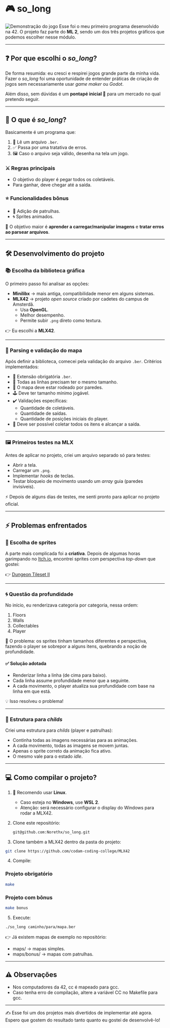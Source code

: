 # 🎮 so_long
![Demonstração do jogo](so_long.gif)
Esse foi o meu primeiro programa desenvolvido na 42.
O projeto faz parte do **ML 2**, sendo um dos três projetos gráficos que podemos escolher nesse módulo.

---

## ❓ Por que escolhi o *so_long*?

De forma resumida: eu cresci e respirei jogos grande parte da minha vida.
Fazer o *so_long* foi uma oportunidade de entender práticas de criação de jogos sem necessariamente usar *game maker* ou *Godot*.

Além disso, sem dúvidas é um **pontapé inicial 🚀** para um mercado no qual pretendo seguir.

---

## 🧩 O que é *so_long*?

Basicamente é um programa que:

1. 📂 Lê um arquivo `.ber`.
2. ✅ Passa por uma tratativa de erros.
3. 🖼️ Caso o arquivo seja válido, desenha na tela um jogo.

### ⚔️ Regras principais

- O objetivo do player é pegar todos os coletáveis.
- Para ganhar, deve chegar até a saída.

### ⭐ Funcionalidades bônus

- 👾 Adição de patrulhas.
- 🌀 Sprites animados.

🎯 O objetivo maior é **aprender a carregar/manipular imagens** e **tratar erros ao parsear arquivos**.

---

## 🛠️ Desenvolvimento do projeto

### 📚 Escolha da biblioteca gráfica

O primeiro passo foi analisar as opções:

- **Minilibx** → mais antiga, compatibilidade menor em alguns sistemas.
- **MLX42** → projeto *open source* criado por cadetes do campus de Amsterdã.
  - Usa **OpenGL**.
  - Melhor desempenho.
  - Permite subir `.png` direto como textura.

👉 Eu escolhi a **MLX42**.

---

### 📝 Parsing e validação do mapa

Após definir a biblioteca, comecei pela validação do arquivo `.ber`.
Critérios implementados:

- 📌 Extensão obrigatória `.ber`.
- 📏 Todas as linhas precisam ter o mesmo tamanho.
- 🧱 O mapa deve estar rodeado por paredes.
- 🕹️ Deve ter tamanho mínimo jogável.
- ✔️ Validações específicas:
  - Quantidade de coletáveis.
  - Quantidade de saídas.
  - Quantidade de posições iniciais do player.
- 🔗 Deve ser possível coletar todos os itens e alcançar a saída.

---

### 🖼️ Primeiros testes na MLX

Antes de aplicar no projeto, criei um arquivo separado só para testes:

- Abrir a tela.
- Carregar um `.png`.
- Implementar *hooks* de teclas.
- Testar bloqueio de movimento usando um *array* guia (paredes invisíveis).

⚡ Depois de alguns dias de testes, me senti pronto para aplicar no projeto oficial.

---

## ⚡ Problemas enfrentados

### 🎨 Escolha de sprites

A parte mais complicada foi a **criativa**.
Depois de algumas horas garimpando no [Itch.io](https://itch.io), encontrei sprites com perspectiva *top-down* que gostei:

👉 [Dungeon Tileset II](https://0x72.itch.io/dungeontileset-ii)

---

### 🌀 Questão da profundidade

No início, eu renderizava categoria por categoria, nessa ordem:

1. Floors
2. Walls
3. Collectables
4. Player

🚨 O problema: os sprites tinham tamanhos diferentes e perspectiva, fazendo o player se sobrepor a alguns itens, quebrando a noção de profundidade.

#### ✅ Solução adotada

- Renderizar linha a linha (de cima para baixo).
- Cada linha assume profundidade menor que a seguinte.
- A cada movimento, o player atualiza sua profundidade com base na linha em que está.

💡 Isso resolveu o problema!

---

### 👥 Estrutura para *childs*

Criei uma estrutura para *childs* (player e patrulhas):

- Continha todas as imagens necessárias para as animações.
- A cada movimento, todas as imagens se movem juntas.
- Apenas o sprite correto da animação fica ativo.
- O mesmo vale para o estado *idle*.

---

## 💻 Como compilar o projeto?

1. 🐧 Recomendo usar **Linux**.
   - Caso esteja no **Windows**, use **WSL 2**.
   - Atenção: será necessário configurar o display do Windows para rodar a MLX42.

2. Clone este repositório:
   ```bash
   git@github.com:Norethx/so_long.git
   ```

3. Clone também a MLX42 dentro da pasta do projeto:
  ```bash
  git clone https://github.com/codam-coding-college/MLX42
  ```

4. Compile:
### Projeto obrigatório
  ```bash
  make
  ```
### Projeto com bônus
  ```bash
  make bonus
  ```

5. Execute:
  ```bash
  ./so_long caminho/para/mapa.ber
  ```

👉 Já existem mapas de exemplo no repositório:
  - maps/ → mapas simples.
  - maps/bonus/ → mapas com patrulhas.

---

## ⚠️ Observações

  - Nos computadores da 42, cc é mapeado para gcc.
  - Caso tenha erro de compilação, altere a variável CC no Makefile para gcc.

---

✍️ Esse foi um dos projetos mais divertidos de implementar até agora. Espero que gostem do resultado tanto quanto eu gostei de desenvolvê-lo!
